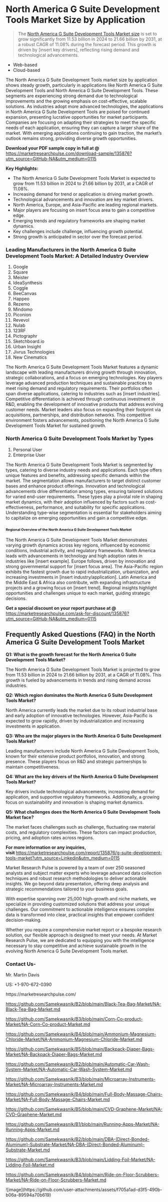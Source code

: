 <h1>North America G Suite Development Tools Market&nbsp;Size by Application</h1><blockquote><p>The <a href="https://marketresearchpulse.com/download-sample/135876?utm_source=GitHub-NA&amp;utm_medium=0115">North America G Suite Development Tools Market size</a> is set to grow significantly from 11.53 billion in 2024 to 21.66 billion by 2031, at a robust CAGR of 11.08% during the forecast period. This growth is driven by [insert key drivers], reflecting rising demand and technological advancements.</p></blockquote><ul><li>Web-based<li> Cloud-based</li></ul><p>The North America G Suite Development Tools market size by application shows steady growth, particularly in applications like North America G Suite Development Tools and North America G Suite Development Tools. These segments are experiencing strong demand due to technological improvements and the growing emphasis on cost-effective, scalable solutions. As industries adopt more advanced technologies, the applications in North America G Suite Development Tools are poised for continued expansion, presenting lucrative opportunities for market participants. Companies are focusing on adapting their strategies to meet the specific needs of each application, ensuring they can capture a larger share of the market. With emerging applications continuing to gain traction, the market’s outlook remains strong, providing diverse growth opportunities.</p><p><strong>Download your PDF sample copy in full at @ </strong><a href="https://marketresearchpulse.com/download-sample/135876?utm_source=GitHub-NA&amp;utm_medium=0115">https://marketresearchpulse.com/download-sample/135876?utm_source=GitHub-NA&amp;utm_medium=0115</a></p><p><strong>Key Highlights: </strong></p><ul><li>The North America G Suite Development Tools Market is expected to grow from 11.53 billion in 2024 to 21.66 billion by 2031, at a CAGR of 11.08%.</li><li>Increasing demand for trend or application is driving market growth.</li><li>Technological advancements and innovation are key market drivers.</li><li>North America, Europe, and Asia-Pacific are leading regional markets.</li><li>Major players are focusing on insert focus area to gain a competitive edge.</li><li>Emerging trends and regulatory frameworks are shaping market dynamics.</li><li>Key challenges include challenge, influencing growth potential.</li><li>Strong growth is anticipated in sector over the forecast period.</li></ul><h3>Leading Manufacturers in the North America G Suite Development Tools Market: A Detailed Industry Overview</h3><ol><li>Google</li><li>Square</li><li>Meister</li><li>IdeaSynthesis</li><li>Coggle</li><li>BeeCanvas</li><li>Happeo</li><li>Rezemo</li><li>Mindomo</li><li>Piconion</li><li>Revevol</li><li>Nulab</li><li>123RF</li><li>Pictographr</li><li>Sketchboard.io</li><li>Urban Insight</li><li>Jivrus Technologies</li><li>New Cinematics</li></ol><div class="flex max-w-full flex-col flex-grow"><div class="min-h-8 text-message flex w-full flex-col items-end gap-2 whitespace-normal break-words [.text-message+&amp;]:mt-5" dir="auto" data-message-author-role="assistant" data-message-id="fd8432e4-4910-450d-b182-61b7bfb0a01f" data-message-model-slug="gpt-4o"><div class="flex w-full flex-col gap-1 empty:hidden first:pt-[3px]"><div class="markdown prose w-full break-words dark:prose-invert light"><p>The North America G Suite Development Tools Market features a dynamic landscape with leading manufacturers driving growth through innovation, strategic collaborations, and a focus on emerging technologies. Key players leverage advanced production techniques and sustainable practices to meet rising demand and regulatory requirements. Their portfolios often span diverse applications, catering to industries such as [insert industries]. Competitive differentiation is achieved through continuous investment in R&amp;D, enabling the development of innovative products that address evolving customer needs. Market leaders also focus on expanding their footprint via acquisitions, partnerships, and distribution networks. This competitive environment fosters advancements, positioning the North America G Suite Development Tools Market for sustained growth.</p></div></div></div></div><h3>North America G Suite Development Tools Market by Types</h3><ol><li>Personal User<li> Enterprise User</li></ol><div class="flex max-w-full flex-col flex-grow"><div class="min-h-8 text-message flex w-full flex-col items-end gap-2 whitespace-normal break-words [.text-message+&amp;]:mt-5" dir="auto" data-message-author-role="assistant" data-message-id="084470be-0bb7-4664-bddf-5156b4f41249" data-message-model-slug="gpt-4o-mini"><div class="flex w-full flex-col gap-1 empty:hidden first:pt-[3px]"><div class="markdown prose w-full break-words dark:prose-invert light"><p>The North America G Suite Development Tools Market is segmented by types, catering to diverse industry needs and applications. Each type offers unique features and benefits, addressing specific demands within the market. The segmentation allows manufacturers to target distinct customer bases and enhance product offerings. Innovation and technological advancements drive differentiation among types, ensuring tailored solutions for varied end-user requirements. These types play a pivotal role in shaping market dynamics, with their adoption influenced by factors such as cost-effectiveness, performance, and suitability for specific applications. Understanding type-wise segmentation is essential for stakeholders aiming to capitalize on emerging opportunities and gain a competitive edge.</p></div></div></div></div><h3><span style="font-size: 11px;">Regional Overview of the North America G Suite Development Tools Market</span></h3><div class="flex max-w-full flex-col flex-grow"><div class="min-h-8 text-message flex w-full flex-col items-end gap-2 whitespace-normal break-words [.text-message+&amp;]:mt-5" dir="auto" data-message-author-role="assistant" data-message-id="e9038762-ce64-4e30-91c9-9bd413514231" data-message-model-slug="gpt-4o-mini"><div class="flex w-full flex-col gap-1 empty:hidden first:pt-[3px]"><div class="markdown prose w-full break-words dark:prose-invert light"><p>The North America G Suite Development Tools Market demonstrates varying growth dynamics across key regions, influenced by economic conditions, industrial activity, and regulatory frameworks. North America leads with advancements in technology and high adoption rates in industries like [insert example]. Europe follows, driven by innovation and strong governmental support for [insert focus area]. The Asia-Pacific region exhibits the fastest growth due to rapid industrialization, urbanization, and increasing investments in [insert industry/application]. Latin America and the Middle East &amp; Africa also contribute, with expanding infrastructure projects and a growing focus on [insert trend]. Regional insights highlight opportunities and challenges unique to each market, guiding strategic decisions.</p></div></div></div></div><p><strong>Get a special discount on your report purchase at @ </strong><a href="https://marketresearchpulse.com/ask-for-discount/135876?utm_source=GitHub-NA&amp;utm_medium=0115">https://marketresearchpulse.com/ask-for-discount/135876?utm_source=GitHub-NA&amp;utm_medium=0115</a></p><h2>Frequently Asked Questions (FAQ) in the North America G Suite Development Tools Market</h2><p><strong>Q1: What is the growth forecast for the North America G Suite Development Tools Market?</strong></p><p>The North America G Suite Development Tools Market is projected to grow from 11.53 billion in 2024 to 21.66 billion by 2031, at a CAGR of 11.08%. This growth is fueled by advancements in trends and rising demand across industries.</p><p><strong>Q2: Which region dominates the North America G Suite Development Tools Market?</strong></p><p>North America currently leads the market due to its robust industrial base and early adoption of innovative technologies. However, Asia-Pacific is expected to grow rapidly, driven by industrialization and increasing investments in application.</p><p><strong>Q3: Who are the major players in the North America G Suite Development Tools Market?</strong></p><p>Leading manufacturers include North America G Suite Development Tools, known for their extensive product portfolios, innovation, and strong presence. These players focus on R&amp;D and strategic partnerships to maintain competitiveness.</p><p><strong>Q4: What are the key drivers of the North America G Suite Development Tools Market?</strong></p><p>Key drivers include technological advancements, increasing demand for application, and supportive regulatory frameworks. Additionally, a growing focus on sustainability and innovation is shaping market dynamics.</p><p><strong>Q5: What challenges does the North America G Suite Development Tools Market face?</strong></p><p>The market faces challenges such as challenge, fluctuating raw material costs, and regulatory complexities. These factors can impact production, pricing, and adoption rates across regions.</p><p><strong>For more information or any inquiries, visit&nbsp;</strong><a href="https://marketresearchpulse.com/report/135876/g-suite-development-tools-market?utm_source=Linkedin&utm_medium=0115">https://marketresearchpulse.com/report/135876/g-suite-development-tools-market?utm_source=Linkedin&utm_medium=0115</a></p><p>Market Research Pulse is powered by a team of over 250 seasoned analysts and subject matter experts who leverage advanced data collection techniques and robust research methodologies to deliver actionable insights. We go beyond data presentation, offering deep analysis and strategic recommendations tailored to your business goals.</p><p>With expertise spanning over 25,000 high-growth and niche markets, we specialize in providing customized solutions that address your unique challenges. Our commitment to actionable intelligence ensures complex data is transformed into clear, practical insights that empower confident decision-making.</p><p>Whether you require a comprehensive market report or a bespoke research solution, our flexible approach is designed to meet your needs. At Market Research Pulse, we are dedicated to equipping you with the intelligence necessary to stay competitive and achieve sustainable growth in the evolving North America G Suite Development Tools market.</p><h3><strong>Contact Us-</strong></h3><p>Mr. Martin Davis</p><p>US: +1-970-672-0390</p><p>https://marketresearchpulse.com/</p><p><a href="https://github.com/Samekwasnik/B2/blob/main/Black-Tea-Bag-Market/NA-Black-Tea-Bag-Market.md">https://github.com/Samekwasnik/B2/blob/main/Black-Tea-Bag-Market/NA-Black-Tea-Bag-Market.md</a></p><p><a href="https://github.com/Samekwasnik/B3/blob/main/Corn-Co-product-Market/NA-Corn-Co-product-Market.md">https://github.com/Samekwasnik/B3/blob/main/Corn-Co-product-Market/NA-Corn-Co-product-Market.md</a></p><p><a href="https://github.com/Samekwasnik/B4/blob/main/Ammonium-Magnesium-Chloride-Market/NA-Ammonium-Magnesium-Chloride-Market.md">https://github.com/Samekwasnik/B4/blob/main/Ammonium-Magnesium-Chloride-Market/NA-Ammonium-Magnesium-Chloride-Market.md</a></p><p><a href="https://github.com/Samekwasnik/B5/blob/main/Backpack-Diaper-Bags-Market/NA-Backpack-Diaper-Bags-Market.md">https://github.com/Samekwasnik/B5/blob/main/Backpack-Diaper-Bags-Market/NA-Backpack-Diaper-Bags-Market.md</a></p><p><a href="https://github.com/Samekwasnik/B2/blob/main/Automatic-Car-Wash-System-Market/NA-Automatic-Car-Wash-System-Market.md">https://github.com/Samekwasnik/B2/blob/main/Automatic-Car-Wash-System-Market/NA-Automatic-Car-Wash-System-Market.md</a></p><p><a href="https://github.com/Samekwasnik/B3/blob/main/Microarray-Instruments-Market/NA-Microarray-Instruments-Market.md">https://github.com/Samekwasnik/B3/blob/main/Microarray-Instruments-Market/NA-Microarray-Instruments-Market.md</a></p><p><a href="https://github.com/Samekwasnik/B4/blob/main/Full-Body-Massage-Chairs-Market/NA-Full-Body-Massage-Chairs-Market.md">https://github.com/Samekwasnik/B4/blob/main/Full-Body-Massage-Chairs-Market/NA-Full-Body-Massage-Chairs-Market.md</a></p><p><a href="https://github.com/Samekwasnik/B5/blob/main/CVD-Graphene-Market/NA-CVD-Graphene-Market.md">https://github.com/Samekwasnik/B5/blob/main/CVD-Graphene-Market/NA-CVD-Graphene-Market.md</a></p><p><a href="https://github.com/Samekwasnik/B1/blob/main/Running-Apps-Market/NA-Running-Apps-Market.md">https://github.com/Samekwasnik/B1/blob/main/Running-Apps-Market/NA-Running-Apps-Market.md</a></p><p><a href="https://github.com/Samekwasnik/B2/blob/main/DBA-(Direct-Bonded-Aluminum)-Substrate-Market/NA-DBA-(Direct-Bonded-Aluminum)-Substrate-Market.md">https://github.com/Samekwasnik/B2/blob/main/DBA-(Direct-Bonded-Aluminum)-Substrate-Market/NA-DBA-(Direct-Bonded-Aluminum)-Substrate-Market.md</a></p><p><a href="https://github.com/Samekwasnik/B3/blob/main/Lidding-Foil-Market/NA-Lidding-Foil-Market.md">https://github.com/Samekwasnik/B3/blob/main/Lidding-Foil-Market/NA-Lidding-Foil-Market.md</a></p><p><a href="https://github.com/Samekwasnik/B4/blob/main/Ride-on-Floor-Scrubbers-Market/NA-Ride-on-Floor-Scrubbers-Market.md">https://github.com/Samekwasnik/B4/blob/main/Ride-on-Floor-Scrubbers-Market/NA-Ride-on-Floor-Scrubbers-Market.md</a></p>
![image](https://github.com/user-attachments/assets/f705a1ad-d3f5-490b-b06a-89594a70b619)
